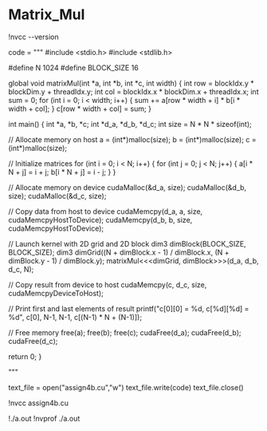 # Matrix_Mul
!nvcc --version




code = """
#include <stdio.h> #include <stdlib.h>

#define N 1024
#define BLOCK_SIZE 16

 global   void matrixMul(int *a, int *b, int *c, int width)
 {
 int row = blockIdx.y * blockDim.y + threadIdx.y;
int col = blockIdx.x * blockDim.x + threadIdx.x; int sum = 0;
for (int i = 0; i < width; i++) {
sum += a[row * width + i] * b[i * width + col];
}
c[row * width + col] = sum;
}

int main() {
int *a, *b, *c;
int *d_a, *d_b, *d_c;
int size = N * N * sizeof(int);

// Allocate memory on host
a = (int*)malloc(size);
b = (int*)malloc(size);
c = (int*)malloc(size);

// Initialize matrices
for (int i = 0; i < N; i++) {
for (int j = 0; j < N; j++) {
a[i * N + j] = i + j;
b[i * N + j] = i - j;
}
}

// Allocate memory on device cudaMalloc(&d_a, size);
cudaMalloc(&d_b, size); cudaMalloc(&d_c, size);

// Copy data from host to device
cudaMemcpy(d_a, a, size, cudaMemcpyHostToDevice); 
cudaMemcpy(d_b, b, size, cudaMemcpyHostToDevice);

// Launch kernel with 2D grid and 2D block dim3 dimBlock(BLOCK_SIZE, BLOCK_SIZE);
dim3 dimGrid((N + dimBlock.x - 1) / dimBlock.x, (N + dimBlock.y - 1) / dimBlock.y); matrixMul<<<dimGrid, dimBlock>>>(d_a, d_b, d_c, N);

// Copy result from device to host
cudaMemcpy(c, d_c, size, cudaMemcpyDeviceToHost);

// Print first and last elements of result
printf("c[0][0] = %d, c[%d][%d] = %d", c[0], N-1, N-1, c[(N-1) * N + (N-1)]);

// Free memory
free(a);
free(b);
free(c);
cudaFree(d_a);
cudaFree(d_b);
cudaFree(d_c);

return 0;
}


"""

text_file = open("assign4b.cu","w")
text_file.write(code)
text_file.close()


!nvcc assign4b.cu


!./a.out
!nvprof ./a.out
